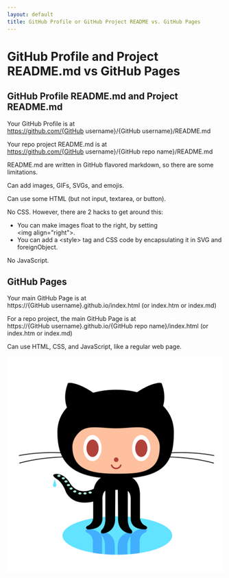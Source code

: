 ```yaml
---
layout: default
title: GitHub Profile or GitHub Project README vs. GitHub Pages
---
```


# GitHub Profile and Project README.md vs GitHub Pages

## GitHub Profile README.md and Project README.md

Your GitHub Profile is at<br>
https://github.com/{GitHub username}/{GitHub username}/README.md

Your repo project README.md is at<br>
https://github.com/{GitHub username}/{GitHub repo name}/README.md

README.md are written in GitHub flavored markdown, so there are some limitations.

Can add images, GIFs, SVGs, and emojis.

Can use some HTML (but not input, textarea, or button).  

No CSS.  However, there are 2 hacks to get around this:<br>
- You can make images float to the right, by setting<br>
&lt;img align=&quot;right&quot;&gt;.  
- You can add a &lt;style&gt; tag and CSS code by encapsulating it in SVG and foreignObject.

No JavaScript.


## GitHub Pages

Your main GitHub Page is at<br>
https://{GitHub username}.github.io/index.html (or index.htm or index.md)

For a repo project, the main GitHub Page is at<br>
https://{GitHub username}.github.io/{GitHub repo name}/index.html (or index.htm or index.md)

Can use HTML, CSS, and JavaScript, like a regular web page.


<img class="large_picture" src="/images/GitHub-Octocat.png" />
